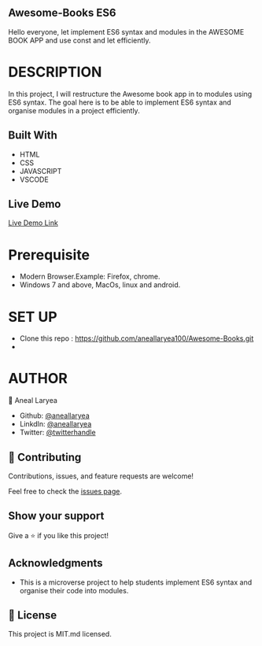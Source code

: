 ## Awesome-Books ES6
Hello everyone, let implement ES6 syntax and modules in the AWESOME BOOK APP and use const and let efficiently.
# DESCRIPTION
In this project, I will restructure the Awesome book app in to modules using ES6 syntax. The goal here is to be able to implement ES6 syntax and organise modules in a project efficiently. 

## Built With

- HTML
- CSS
- JAVASCRIPT
- VSCODE

## Live Demo

[Live Demo Link]()

# Prerequisite
* Modern Browser.Example: Firefox, chrome.
* Windows 7 and above, MacOs, linux and android.
# SET UP
* Clone this repo : https://github.com/aneallaryea100/Awesome-Books.git
* 

# AUTHOR
👤 Aneal Laryea
* Github: [@aneallaryea](https://github.com/aneallaryea100)
* LinkdIn: [@aneallaryea](https://www.linkedin.com/in/nii-aneal-84ba7a147)
* Twitter: [@twitterhandle](https://twitter.com/twitterhandle)

## 🤝 Contributing

Contributions, issues, and feature requests are welcome!

Feel free to check the [issues page](../../issues/).

## Show your support

Give a ⭐️ if you like this project!

## Acknowledgments

- This is a microverse project to help students implement ES6 syntax and organise their code into modules.


## 📝 License

This project is MIT.md licensed.
